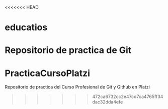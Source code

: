 <<<<<<< HEAD
# educatios
Repositorio de practica de Git
=======
# PracticaCursoPlatzi
Repositorio de practica del Curso Profesional de Git y Github en Platzi
>>>>>>> 472ca6732cc2e47cd7ca4765ff34dac32dda4efe
